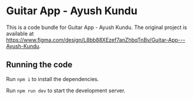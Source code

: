 
  # Guitar App - Ayush Kundu

  This is a code bundle for Guitar App - Ayush Kundu. The original project is available at https://www.figma.com/design/L8bb88XEzef7anZhbqTnBv/Guitar-App---Ayush-Kundu.

  ## Running the code

  Run `npm i` to install the dependencies.

  Run `npm run dev` to start the development server.
  